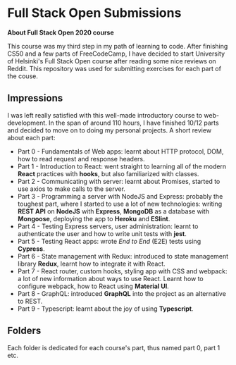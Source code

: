 
# Full Stack Open Submissions

**About Full Stack Open 2020 course**

This course was my third step in my path of learning to code. After finishing CS50 and a few parts of FreeCodeCamp, I have decided to start University of Helsinki's Full Stack Open course after reading some nice reviews on Reddit. This repository was used for submitting exercises for each part of the couse.

## Impressions

I was left really satisfied with this well-made introductory course to web-development. In the span of around 110 hours, I have finished 10/12 parts and decided to move on to doing my personal projects.
A short review about each part:

 - Part 0 - Fundamentals of Web apps:  learnt about HTTP protocol, DOM, how to read request and response headers.
 - Part 1 - Introduction to React: went straight to learning all of the modern **React** practices with **hooks**, but also familiarized with classes.
 - Part 2 - Communicating with server: learnt about Promises, started to use axios to make calls to the server.
 - Part 3 - Programming a server with NodeJS and Express: probably the toughest part, where I started to use a lot of new technologies: writing **REST API** on **NodeJS** with **Express**, **MongoDB** as a database with **Mongoose**, deploying the app to **Heroku** and **ESlint**.
 - Part 4 - Testing Express servers, user administration: learnt to authenticate the user and how to write unit tests with **jest**.
 - Part 5 - Testing React apps: wrote _End to End_ (E2E) tests using **Cypress**.
 - Part 6 - State management with Redux: introduced to state management library **Redux**, learnt how to integrate it with React.
 - Part 7 - React router, custom hooks, styling app with CSS and webpack: a lot of new information about ways to use React. Learnt how to configure webpack, how to React using **Material UI**.
 - Part 8 - GraphQL: introduced **GraphQL** into the project as an alternative to REST.
 - Part 9 - Typescript: learnt about the joy of using **Typescript**.

## Folders

Each folder is dedicated for each course's part, thus named part 0, part 1 etc.
